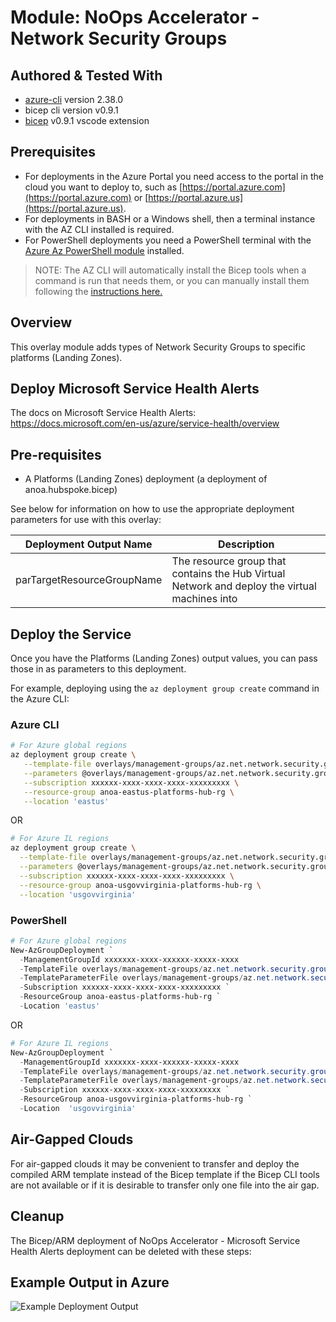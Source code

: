 # Module:   NoOps Accelerator - Network Security Groups

## Authored & Tested With

* [azure-cli](https://docs.microsoft.com/en-us/cli/azure/install-azure-cli) version 2.38.0
* bicep cli version v0.9.1
* [bicep](https://marketplace.visualstudio.com/items?itemName=ms-azuretools.vscode-bicep) v0.9.1 vscode extension

## Prerequisites

* For deployments in the Azure Portal you need access to the portal in the cloud you want to deploy to, such as [https://portal.azure.com](https://portal.azure.com) or [https://portal.azure.us](https://portal.azure.us).
* For deployments in BASH or a Windows shell, then a terminal instance with the AZ CLI installed is required.
* For PowerShell deployments you need a PowerShell terminal with the [Azure Az PowerShell module](https://docs.microsoft.com/en-us/powershell/azure/what-is-azure-powershell) installed.

> NOTE: The AZ CLI will automatically install the Bicep tools when a command is run that needs them, or you can manually install them following the [instructions here.](https://docs.microsoft.com/en-us/azure/azure-resource-manager/bicep/install#azure-cli)

## Overview

This overlay module adds types of Network Security Groups to specific platforms (Landing Zones).

## Deploy Microsoft Service Health Alerts

The docs on Microsoft Service Health Alerts: <https://docs.microsoft.com/en-us/azure/service-health/overview>

## Pre-requisites

* A Platforms (Landing Zones) deployment (a deployment of anoa.hubspoke.bicep)

See below for information on how to use the appropriate deployment parameters for use with this overlay:

Deployment Output Name | Description
-----------------------| -----------
parTargetResourceGroupName | The resource group that contains the Hub Virtual Network and deploy the virtual machines into

## Deploy the Service

Once you have the Platforms (Landing Zones) output values, you can pass those in as parameters to this deployment.

For example, deploying using the `az deployment group create` command in the Azure CLI:

### Azure CLI

```bash
# For Azure global regions
az deployment group create \
   --template-file overlays/management-groups/az.net.network.security.group.allowall.bicep \
   --parameters @overlays/management-groups/az.net.network.security.group.allowall.parameters.example.json \
   --subscription xxxxxx-xxxx-xxxx-xxxx-xxxxxxxxx \
   --resource-group anoa-eastus-platforms-hub-rg \
   --location 'eastus'
```

OR

```bash
# For Azure IL regions
az deployment group create \
  --template-file overlays/management-groups/az.net.network.security.group.allowall.bicep \
  --parameters @overlays/management-groups/az.net.network.security.group.allowall.parameters.example.json \
  --subscription xxxxxx-xxxx-xxxx-xxxx-xxxxxxxxx \
  --resource-group anoa-usgovvirginia-platforms-hub-rg \
  --location 'usgovvirginia'
```

### PowerShell

```powershell
# For Azure global regions
New-AzGroupDeployment `
  -ManagementGroupId xxxxxxx-xxxx-xxxxxx-xxxxx-xxxx
  -TemplateFile overlays/management-groups/az.net.network.security.group.allowall.bicepp `
  -TemplateParameterFile overlays/management-groups/az.net.network.security.group.allowall.parameters.example.json `
  -Subscription xxxxxx-xxxx-xxxx-xxxx-xxxxxxxxx `
  -ResourceGroup anoa-eastus-platforms-hub-rg `
  -Location 'eastus'
```

OR

```powershell
# For Azure IL regions
New-AzGroupDeployment `
  -ManagementGroupId xxxxxxx-xxxx-xxxxxx-xxxxx-xxxx
  -TemplateFile overlays/management-groups/az.net.network.security.group.allowall.bicepp `
  -TemplateParameterFile overlays/management-groups/az.net.network.security.group.allowall.parameters.example.json `
  -Subscription xxxxxx-xxxx-xxxx-xxxx-xxxxxxxxx `
  -ResourceGroup anoa-usgovvirginia-platforms-hub-rg `
  -Location  'usgovvirginia'
```

## Air-Gapped Clouds

For air-gapped clouds it may be convenient to transfer and deploy the compiled ARM template instead of the Bicep template if the Bicep CLI tools are not available or if it is desirable to transfer only one file into the air gap.

## Cleanup

The Bicep/ARM deployment of NoOps Accelerator - Microsoft Service Health Alerts deployment can be deleted with these steps:

## Example Output in Azure

![Example Deployment Output](images/operationsNetworkExampleDeploymentOutput.png "Example Deployment Output in Azure global regions")
